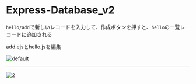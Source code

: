 # Express-Database_v2

`hello/add`で新しいレコードを入力して、作成ボタンを押すと、`hello`の一覧レコードに追加される

add.ejsとhello.jsを編集

![default](https://user-images.githubusercontent.com/28942665/34535648-e937c908-f105-11e7-902b-4dfd71f81cea.JPG)

***

![2](https://user-images.githubusercontent.com/28942665/34535654-f06fea02-f105-11e7-99fa-32460695977e.JPG)
